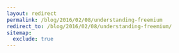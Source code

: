 ```yaml
---
layout: redirect
permalink: /blog/2016/02/08/understanding-freemium
redirect_to: /blog/2016/02/08/understanding-freemium/
sitemap:
  exclude: true
---
```

